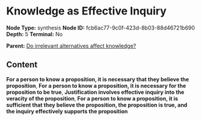 # Knowledge as Effective Inquiry

**Node Type:** synthesis
**Node ID:** fcb6ac77-9c0f-423d-8b03-88d46721b690
**Depth:** 5
**Terminal:** No

**Parent:** [Do irrelevant alternatives affect knowledge?](do-irrelevant-alternatives-affect-knowledge-antithesis-d9941f0d-0bd3-4a1c-bf53-16d32c761a7a.md)

## Content

**For a person to know a proposition, it is necessary that they believe the proposition**, **For a person to know a proposition, it is necessary for the proposition to be true**, **Justification involves effective inquiry into the veracity of the proposition**, **For a person to know a proposition, it is sufficient that they believe the proposition, the proposition is true, and the inquiry effectively supports the proposition**
